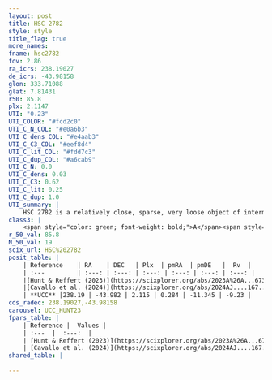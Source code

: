 ```yaml
---
layout: post
title: HSC 2782
style: style
title_flag: true
more_names: 
fname: hsc2782
fov: 2.86
ra_icrs: 238.19027
de_icrs: -43.98158
glon: 333.71088
glat: 7.81431
r50: 85.8
plx: 2.1147
UTI: "0.23"
UTI_COLOR: "#fcd2c0"
UTI_C_N_COL: "#e0a6b3"
UTI_C_dens_COL: "#e4aab3"
UTI_C_C3_COL: "#eef8d4"
UTI_C_lit_COL: "#fdd7c3"
UTI_C_dup_COL: "#a6cab9"
UTI_C_N: 0.0
UTI_C_dens: 0.03
UTI_C_C3: 0.62
UTI_C_lit: 0.25
UTI_C_dup: 1.0
UTI_summary: |
    HSC 2782 is a relatively close, sparse, very loose object of intermediate C3 quality. It was recently reported in the literature.<br><br><span style="color: #99180f; font-weight: bold;">Warning: </span>contains less than 25 stars with <i>P>0.5</i> estimated.
class3: |
    <span style="color: green; font-weight: bold;">A</span><span style="color: red; font-weight: bold;">C</span>
r_50_val: 85.8
N_50_val: 19
scix_url: HSC%202782
posit_table: |
    | Reference    | RA    | DEC   | Plx  | pmRA  | pmDE   |  Rv  |
    | :---         | :---: | :---: | :---: | :---: | :---: | :---: |
    |[Hunt & Reffert (2023)](https://scixplorer.org/abs/2023A%26A...673A.114H) | 238.568 | -41.577 | 2.111 | 0.256 | -11.248 | -14.77 |
    |[Cavallo et al. (2024)](https://scixplorer.org/abs/2024AJ....167...12C) | 238.038 | -43.158 | 2.122 | -- | -- | -- |
    | **UCC** |238.19 | -43.982 | 2.115 | 0.284 | -11.345 | -9.23 | 
cds_radec: 238.19027,-43.98158
carousel: UCC_HUNT23
fpars_table: |
    | Reference |  Values |
    | :---  |  :---:  |
    | [Hunt & Reffert (2023)](https://scixplorer.org/abs/2023A%26A...673A.114H) | `AV50=0.884, diffAV50=1.244, MOD50=8.316, logAge50=8.127` |
    | [Cavallo et al. (2024)](https://scixplorer.org/abs/2024AJ....167...12C) | `AV50=0.43, dMod50=8.49, logAge50=7.2, [Fe/H]50=0.02` |
shared_table: |
    
---
```

